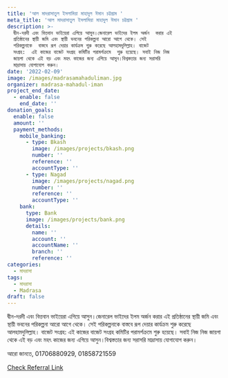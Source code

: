 ```yaml
---
title: 'আল মাদরাসাতুল ইসলামিয়া মাহাদুল ঈমান চট্টগ্রাম '
meta_title: 'আল মাদরাসাতুল ইসলামিয়া মাহাদুল ঈমান চট্টগ্রাম '
description: >-
  দ্বীন-দরদী এবং বিত্তবান ভাইয়েরা এগিয়ে আসুন।জেনারেল ভাইদের ইলম অর্জন  করার এই
  প্রতিষ্ঠানের স্থায়ী জমি এবং স্থায়ী ভবনের পরিকল্পনা আরো আগে থেকে। সেই
  পরিকল্পনাকে  বাস্তবে রূপ দেয়ার কার্যক্রম শুরু করেছে আলহামদুলিল্লাহ। বাজেট
  সংগ্রহ:  এই কাজের বাজেট সংগ্রহ কমিটির পরামর্শক্রমে  শুরু হয়েছে। সবাই নিজ নিজ
  জায়গা থেকে এই বড় এবং মহৎ কাজের জন্য এগিয়ে আসুন।বিশ্বস্ততার জন্য সরাসরি
  মাদ্রাসায় যোগাযোগ করুন।
date: '2022-02-09'
image: /images/madrasamahaduliman.jpg
organizer: madrasa-mahadul-iman
project_end_date:
  - enable: false
    end_date: ''
donation_goals:
  enable: false
  amount: ''
  payment_methods:
    mobile_banking:
      - type: Bkash
        image: /images/projects/bkash.png
        number: ''
        reference: ''
        accountType: ''
      - type: Nagad
        image: /images/projects/nagad.png
        number: ''
        reference: ''
        accountType: ''
    bank:
      type: Bank
      image: /images/projects/bank.png
      details:
        name: ''
        account: ''
        accountName: ''
        branch: ''
        reference: ''
categories:
  - মাদরাসা
tags:
  - মাদরাসা
  - Madrasa
draft: false
---
```

দ্বীন-দরদী এবং বিত্তবান ভাইয়েরা এগিয়ে আসুন।জেনারেল ভাইদের ইলম অর্জন  করার এই প্রতিষ্ঠানের স্থায়ী জমি এবং স্থায়ী ভবনের পরিকল্পনা আরো আগে থেকে। সেই পরিকল্পনাকে  বাস্তবে রূপ দেয়ার কার্যক্রম শুরু করেছে আলহামদুলিল্লাহ। বাজেট সংগ্রহ:  এই কাজের বাজেট সংগ্রহ কমিটির পরামর্শক্রমে  শুরু হয়েছে। সবাই নিজ নিজ জায়গা থেকে এই বড় এবং মহৎ কাজের জন্য এগিয়ে আসুন।বিশ্বস্ততার জন্য সরাসরি মাদ্রাসায় যোগাযোগ করুন।

আরো জানতে, 01706880929, 01858721559

[Check Referral Link](https://www.facebook.com/tahmid.azmain94 "Google")
